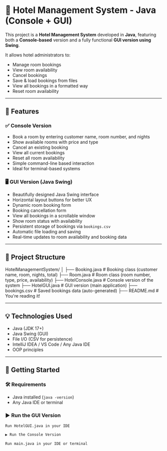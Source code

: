 # 🏨 Hotel Management System - Java (Console + GUI)

This project is a **Hotel Management System** developed in **Java**, featuring both a **Console-based** version and a fully functional **GUI version using Swing**.

It allows hotel administrators to:
- Manage room bookings
- View room availability
- Cancel bookings
- Save & load bookings from files
- View all bookings in a formatted way
- Reset room availability

---

## 🔧 Features

### ✅ Console Version
- Book a room by entering customer name, room number, and nights
- Show available rooms with price and type
- Cancel an existing booking
- View all current bookings
- Reset all room availability
- Simple command-line based interaction
- Ideal for terminal-based systems

### 🖥️ GUI Version (Java Swing)
- Beautifully designed Java Swing interface
- Horizontal layout buttons for better UX
- Dynamic room booking form
- Booking cancellation form
- View all bookings in a scrollable window
- Show room status with availability
- Persistent storage of bookings via `bookings.csv`
- Automatic file loading and saving
- Real-time updates to room availability and booking data

---

## 📁 Project Structure
HotelManagementSystem/
│
├── Booking.java # Booking class (customer name, room, nights, total)
├── Room.java # Room class (room number, type, price, availability)
├── HotelConsole.java # Console version of the system
├── HotelGUI.java # GUI version (main application)
├── bookings.csv # Saved bookings data (auto-generated)
├── README.md # You're reading it!


---

## 💡 Technologies Used

- Java (JDK 17+)
- Java Swing (GUI)
- File I/O (CSV for persistence)
- IntelliJ IDEA / VS Code / Any Java IDE
- OOP principles

---

## 🚀 Getting Started

### 🛠 Requirements
- Java installed (`java -version`)
- Any Java IDE or terminal

### ▶️ Run the GUI Version
```bash
Run HotelGUI.java in your IDE

▶️ Run the Console Version

Run main.java in your IDE or terminal


